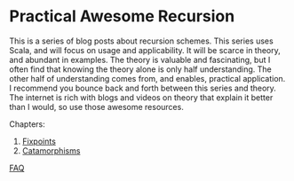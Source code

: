 # Practical Awesome Recursion

This is a series of blog posts about recursion schemes.
This series uses Scala, and will focus on usage and applicability.
It will be scarce in theory, and abundant in examples.
The theory is valuable and fascinating, but I often find that knowing the theory alone is only half understanding.
The other half of understanding comes from, and enables, practical application.
I recommend you bounce back and forth between this series and theory.
The internet is rich with blogs and videos on theory that explain it better than I would, so use those awesome resources.


Chapters:

1. [Fixpoints](https://japgolly.blogspot.com/2017/11/practical-awesome-recursion-ch-01.html)
2. [Catamorphisms](https://japgolly.blogspot.com/2017/12/practical-awesome-recursion-ch-02.html)


[FAQ](FAQ.md)


